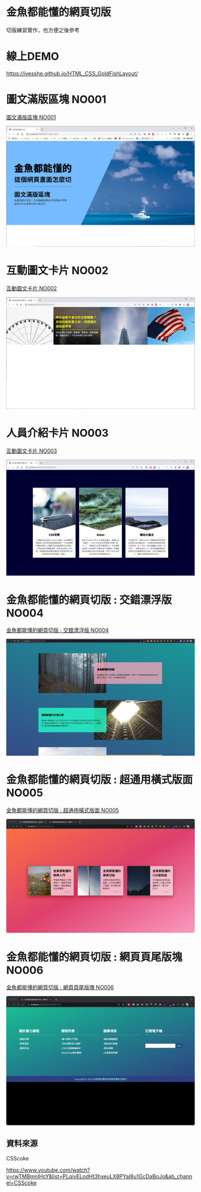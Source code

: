 
# 金魚都能懂的網頁切版

切版練習實作，也方便之後參考

# 線上DEMO

https://ivesshe.github.io/HTML_CSS_GoldFishLayout/

# 圖文滿版區塊 NO001

[圖文滿版區塊 NO001](./N001/N001.html)

![image](./images/20211207213142.png)

# 互動圖文卡片 NO002

[互動圖文卡片 NO002](./N002/N002.html)

![image](./images/20211208211942.png)

# 人員介紹卡片 NO003

[互動圖文卡片 NO003](./N003/N003.html)

![image](./images/20211209212532.png)

# 金魚都能懂的網頁切版 : 交錯漂浮版 NO004

[金魚都能懂的網頁切版 : 交錯漂浮版 NO004](./N004/N004.html)

![image](./images/Xnip20220611210007.jpg)

# 金魚都能懂的網頁切版 : 超通用橫式版面 NO005

[金魚都能懂的網頁切版 : 超通用橫式版面 NO005](./N005/N005.html)

![image](./images/Xnip2022-06-18_11-58-37.jpg)

# 金魚都能懂的網頁切版 : 網頁頁尾版塊 NO006

[金魚都能懂的網頁切版 : 網頁頁尾版塊 NO006](./N006/N006.html)

![image](./images/Xnip2022-06-18_20-21-45.jpg)

## 資料來源

CSScoke

https://www.youtube.com/watch?v=rwTMBmnIHcY&list=PLqivELodHt3hxeuLX8PYaI8u1GcDaBoJo&ab_channel=CSScoke